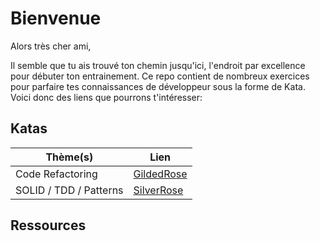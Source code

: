 # Bienvenue
Alors très cher ami,

Il semble que tu ais trouvé ton chemin jusqu'ici, l'endroit par excellence pour débuter ton entrainement. Ce repo contient de nombreux exercices pour parfaire tes connaissances de développeur sous la forme de Kata. Voici donc des liens que pourrons t'intéresser:

## Katas
| Thème(s) | Lien |
| ----------- | ----------- |
| Code Refactoring | [GildedRose](GildedRose/README.md) |
| SOLID / TDD / Patterns | [SilverRose](SilverRose/README.md) |


## Ressources
